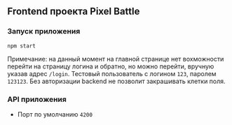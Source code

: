 ## Frontend проекта Pixel Battle

### Запуск приложения
`npm start`

Примечание: на данный момент на главной странице нет вохможности перейти на страницу логина и обратно, 
но можно перейти, вручную указав адрес `/login`. Тестовый пользователь с логином `123`, паролем `123123`.
Без авторизации backend не позволит закрашивать клетки поля.

### API приложения
- Порт по умолчанию `4200`
